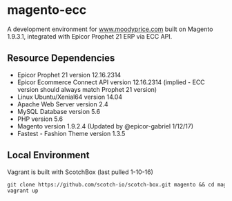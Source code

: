 # magento-ecc
A development environment for www.moodyprice.com built on Magento 1.9.3.1, integrated with Epicor Prophet 21 ERP via ECC API.

## Resource Dependencies
+ Epicor Prophet 21 version 12.16.2314
+ Epicor Ecommerce Connect API version 12.16.2314 (implied - ECC version should always match Prophet 21 version)
+ Linux Ubuntu/Xenial64 version 14.04
+ Apache Web Server version 2.4
+ MySQL Database version 5.6
+ PHP version 5.6
+ Magento version 1.9.2.4 (Updated by @epicor-gabriel 1/12/17)
+ Fastest - Fashion Theme version 1.3.5

## Local Environment
Vagrant is built with ScotchBox (last pulled 1-10-16)
```diff
git clone https://github.com/scotch-io/scotch-box.git magento && cd magento
vagrant up
```

